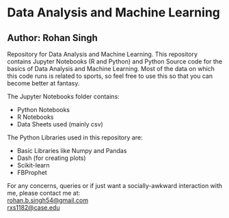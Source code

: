 # Data Analysis and Machine Learning
## Author: Rohan Singh
Repository for Data Analysis and Machine Learning. This repository contains Jupyter Notebooks (R and Python) and Python Source code for the basics of Data Analysis and Machine Learning. Most of the data on which this code runs is related to sports, so feel free to use this so that you can become better at fantasy.  


The Jupyter Notebooks folder contains:  
  - Python Notebooks
  - R Notebooks  
  - Data Sheets used (mainly csv)  
  

The Python Libraries used in this repository are:  
  - Basic Libraries like Numpy and Pandas    
  - Dash (for creating plots)    
  - Scikit-learn  
  - FBProphet   
  

  
For any concerns, queries or if just want a socially-awkward interaction with me, please contact me at:  
rohan.b.singh54@gmail.com  
rxs1182@case.edu  
  

